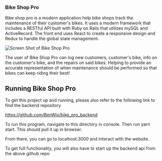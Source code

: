 ### Bike Shop Pro
Bike shop pro is a modern application help bike shops track the maintenance of their customer's bikes. It uses a modern framework that includes a RESTful API built with Ruby on Rails that utilizes mySQL and ActiveRecord. The front end uses React to create a responsive design and Redux to handle the global state management. 

![Screen Shot of Bike Shop Pro](https://i.imgur.com/ZeaQi5l.jpg)

The user of Bike Shop Pro can log new customers, customer's bike, info on the customer's bike, and the repairs on said bikes. Helping to provide an accurate representation of when maintenance should be performed so that bikes can keep riding their best!

## Running Bike Shop Pro
To get this project up and running, please also refer to the following link to find the backend repository 

https://github.com/BenWix/bike_pro_backend

To run this program, navigate to this directory in console. Then run yarn start. This should pull it up in browser. 

From there, you can go to localhost:3000 and interact with the website. 

To get full functionality, you will also have to start up the backend api from the above github repo

